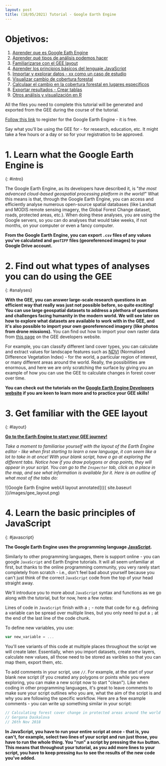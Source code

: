 ```yaml
---
layout: post
title: (18/05/2021) Tutorial - Google Earth Engine
---
```


# Objetivos:

1. [Aprender que es Google Eath Engine](#intro)
2. [Aprender qué tipos de análisis podemos hacer](#analyses)
3. [Familiarizarse con el GEE layout](#layout)
4. [Aprender los principios básicos del lenguaje JavaScript](#javascript)
5. [Importar y explorar datos - xx como un caso de estudio](#import)
6. [Visualizar cambio de cobertura forestal](#visualise)
7. [Calculaar el cambio en la cobertura forestal en lugares especificos](#calculate)
8. [Exportar resultados - Crear tablas](#export)
9. [Otros análisis y visualización en R](#R)



All the files you need to complete this tutorial will be generated and exported from the GEE during the course of the tutorial.

[Follow this link](https://signup.earthengine.google.com/) to register for the Google Earth Engine - it is free.

Say what you'll be using the GEE for - for research, education, etc. It might take a few hours or a day or so for your registration to be approved.


# 1. Learn what the Google Earth Engine is
{: #intro}

The Google Earth Engine, as its developers have described it, is "_the most advanced cloud-based geospatial processing platform in the world!_" What this means is that, through the Google Earth Engine, you can access and efficiently analyse numerous open-source spatial databases (like Landsat and MODIS remote sensing imagery, the Global Forest Change dataset, roads, protected areas, etc.). When doing these analyses, you are using the Google servers, so you can do analyses that would take weeks, if not months, on your computer or even a fancy computer.

__From the Google Earth Engine, you can export `.csv` files of any values you've calculated and `geoTIFF` files (georeferenced images) to your Google Drive account.__


# 2. Find out what types of analyses you can do using the GEE
{: #analyses}

__With the GEE, you can answer large-scale research questions in an efficient way that really was just not possible before, so quite exciting! You can use large geospatial datasets to address a plethora of questions and challenges facing humanity in the modern world. We will see later on how to explore what datasets are available to work with in the GEE, and it's also possible to import your own georeferenced imagery (like photos from drone missions).__ You can find out how to import your own raster data from [this page](https://developers.google.com/earth-engine/image_upload) on the GEE developers website.

For example, you can classify different land cover types, you can calculate and extract values for landscape features such as [NDVI](https://en.wikipedia.org/wiki/Normalized_difference_vegetation_index) (Normalised Difference Vegetation Index) - for the world, a particular region of interest, or many different areas around the world. Really, the possibilities are enormous, and here we are only scratching the surface by giving you an example of how you can use the GEE to calculate changes in forest cover over time.

__You can check out the tutorials on the [Google Earth Engine Developers website](https://developers.google.com/earth-engine/) if you are keen to learn more and to practice your GEE skills!__


# 3. Get familiar with the GEE layout
{: #layout}

__[Go to the Earth Engine to start your GEE journey!](https://code.earthengine.google.com)__

_Take a moment to familiarise yourself with the layout of the Earth Engine editor - like when first starting to learn a new language, it can seem like a lot to take in at once! With your blank script, have a go at exploring the different tabs. Notice how if you draw polygons or drop points, they will appear in your script. You can go to the `Inspector` tab, click on a place in the map, and see what information is available for it. Here is an outline of what most of the tabs do:_

![Google Earth Engine webUI layout annotated]({{ site.baseurl }}/images/gee_layout.png)

# 4. Learn the basic principles of JavaScript
{: #javascript}

__The Google Earth Engine uses the programming language [JavaScript](https://en.wikipedia.org/wiki/JavaScript).__

Similarly to other programming languages, there is support online - you can google `JavaScript` and Earth Engine tutorials. It will all seem unfamiliar at first, but thanks to the online programming community, you very rarely start completely from scratch - i.e., don't feel bad about yourself because you can't just think of the correct `JavaScript` code from the top of your head straight away.

We'll introduce you to more about `JavaScript` syntax and functions as we go along with the tutorial, but for now, here a few notes:

Lines of code in `JavaScript` finish with a `;` - note that code for e.g. defining a variable can be spread over multiple lines, but you only need to put a `;` at the end of the last line of the code chunk.

To define new variables, you use:

```javascript
var new_variable = ...
```

You'll see variants of this code at multiple places throughout the script we will create later. Essentially, when you import datasets, create new layers, calculate new values, all those need to be stored as varibles so that you can map them, export them, etc.

To add comments in your script, use `//`. For example, at the start of your blank new script (if you created any polygons or points while you were exploring, you can make a new script now to start "clean"). Like when coding in other programming languages, it's great to leave comments to make sure your script outlines who you are, what the aim of the script is and why you are following the specific workflow. Here are a few example comments - you can write up something similar in your script:

```javascript
// Calculating forest cover change in protected areas around the world
// Gergana Daskalova
// 26th Nov 2018
```

__In JavaScript, you have to run your entire script at once - that is, you can't, for example, select two lines of your script and run just those, you have to run the whole thing. You "run" a script by pressing the `Run` button. This means that throughout your tutorial, as you add more lines to your script, you have to keep pressing `Run` to see the results of the new code you've added.__
